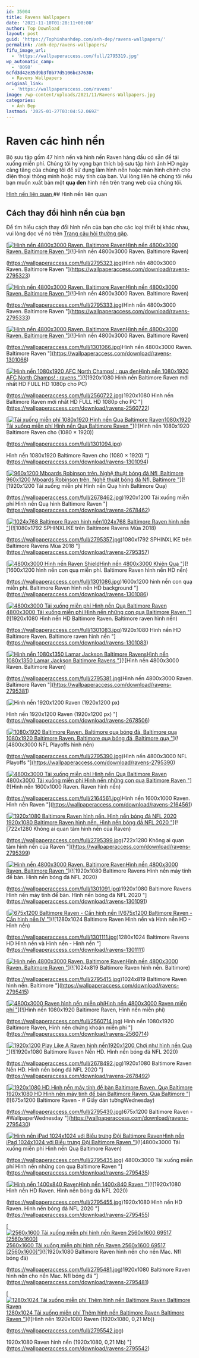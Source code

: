 ```yaml
---
id: 35004
title: Ravens Wallpapers
date: '2021-11-10T01:28:11+00:00'
author: Top Download
layout: post
guid: 'https://Tophinhanhdep.com/anh-dep/ravens-wallpapers/'
permalink: /anh-dep/ravens-wallpapers/
fifu_image_url:
  - 'https://wallpaperaccess.com/full/2795319.jpg'
wp_automatic_camp:
  - '8098'
6cfd3d42e35d9b3f0b77d5106bc37630:
  - Ravens Wallpapers
original_link:
  - 'https://wallpaperaccess.com/ravens'
image: /wp-content/uploads/2021/11/Ravens-Wallpapers.jpg
categories:
  - Ảnh Đẹp
lastmod: '2025-01-27T03:04:52.069Z'
---
```

# Raven các hình nền

Bộ sưu tập gồm 47 hình nền và hình nền Raven hàng đầu có sẵn để tải xuống miễn phí. Chúng tôi hy vọng bạn thích bộ sưu tập hình ảnh HD ngày càng tăng của chúng tôi để sử dụng làm hình nền hoặc màn hình chính cho điện thoại thông minh hoặc máy tính của bạn. Vui lòng liên hệ chúng tôi nếu bạn muốn xuất bản một **quạ đen** hình nền trên trang web của chúng tôi.

[Hình nền liên quan ](#related) ## Hình nền liên quan

## Cách thay đổi hình nền của bạn

Để tìm hiểu cách thay đổi hình nền của bạn cho các loại thiết bị khác nhau, vui lòng đọc về nó trên [Trang câu hỏi thường gặp](https://tophinhanhdep.com/faq/).

  
[[![Hình nền 4800x3000 Raven.  Baltimore Raven](https://wallpaperaccess.com/full/2795319.jpg)Hình nền 4800x3000 Raven. Baltimore Raven "](https://wallpaperaccess.com/download/ravens-2795319)](![Hình nền 4800x3000 Raven.  Baltimore Raven)

(https://wallpaperaccess.com/full/2795323.jpg)Hình nền 4800x3000 Raven. Baltimore Raven "](https://wallpaperaccess.com/download/ravens-2795323)

[[![Hình nền 4800x3000 Raven.  Baltimore Raven](https://wallpaperaccess.com/full/2795329.jpg)Hình nền 4800x3000 Raven. Baltimore Raven "](https://wallpaperaccess.com/download/ravens-2795329)](![Hình nền 4800x3000 Raven.  Baltimore Raven)

(https://wallpaperaccess.com/full/2795333.jpg)Hình nền 4800x3000 Raven. Baltimore Raven "](https://wallpaperaccess.com/download/ravens-2795333)

[[![Hình nền 4800x3000 Raven.  Baltimore Raven](https://wallpaperaccess.com/full/2795337.jpg)Hình nền 4800x3000 Raven. Baltimore Raven "](https://wallpaperaccess.com/download/ravens-2795337)](![Hình nền 4800x3000 Raven.  Baltimore Raven)

(https://wallpaperaccess.com/full/1301066.jpg)Hình nền 4800x3000 Raven. Baltimore Raven "](https://wallpaperaccess.com/download/ravens-1301066)

[[![Hình nền 1080x1920 AFC North Champs!  : quạ đen](https://wallpaperaccess.com/full/2678459.jpg)Hình nền 1080x1920 AFC North Champs! : ravens "](https://wallpaperaccess.com/download/ravens-2678459)](![1920x1080 Hình nền Baltimore Raven mới nhất HD FULL HD 1080p cho PC)

(https://wallpaperaccess.com/full/2560722.jpg)1920x1080 Hình nền Baltimore Raven mới nhất HD FULL HD 1080p cho PC "](https://wallpaperaccess.com/download/ravens-2560722)

[[![Tải xuống miễn phí 1080x1920 Hình nền Quạ Baltimore Raven](https://wallpaperaccess.com/full/2795342.jpg)1080x1920 Tải xuống miễn phí Hình nền Quạ Baltimore Raven "](https://wallpaperaccess.com/download/ravens-2795342)](![Hình nền 1080x1920 Baltimore Raven cho (1080 × 1920))

(https://wallpaperaccess.com/full/1301094.jpg)

Hình nền 1080x1920 Baltimore Raven cho (1080 × 1920) "](https://wallpaperaccess.com/download/ravens-1301094)

[[![960x1200 Mboards Robinson trên.  Nghệ thuật bóng đá Nfl, Baltimore](https://wallpaperaccess.com/full/1913881.jpg)960x1200 Mboards Robinson trên. Nghệ thuật bóng đá Nfl, Baltimore "](https://wallpaperaccess.com/download/ravens-1913881)](![1920x1200 Tải xuống miễn phí Hình nền Quạ hình Baltimore Quạ)

(https://wallpaperaccess.com/full/2678462.jpg)1920x1200 Tải xuống miễn phí Hình nền Quạ hình Baltimore Raven "](https://wallpaperaccess.com/download/ravens-2678462)

[[![1024x768 Baltimore Raven hình nền](https://wallpaperaccess.com/full/1301078.jpg)1024x768 Baltimore Raven hình nền "](https://wallpaperaccess.com/download/ravens-1301078)](![1080x1792 SPHINXLIKE trên Baltimore Ravens Mùa 2018)

(https://wallpaperaccess.com/full/2795357.jpg)1080x1792 SPHINXLIKE trên Baltimore Ravens Mùa 2018 "](https://wallpaperaccess.com/download/ravens-2795357)

[[![4800x3000 Hình nền Raven Shield](https://wallpaperaccess.com/full/2795364.jpg)Hình nền 4800x3000 Khiên Quạ "](https://wallpaperaccess.com/download/ravens-2795364)](![1600x1200 hình nền con quạ miễn phí.  Baltimore Raven hình nền HD nền)

(https://wallpaperaccess.com/full/1301086.jpg)1600x1200 hình nền con quạ miễn phí. Baltimore Raven hình nền HD background "](https://wallpaperaccess.com/download/ravens-1301086)

[[![4800x3000 Tải xuống miễn phí Hình nền Quạ Baltimore Raven](https://wallpaperaccess.com/full/2795377.jpg)4800x3000 Tải xuống miễn phí Hình nền những con quạ Baltimore Raven "](https://wallpaperaccess.com/download/ravens-2795377)](![1920x1080 Hình nền HD Baltimore Raven.  Baltimore raven hình nền)

(https://wallpaperaccess.com/full/1301083.jpg)1920x1080 Hình nền HD Baltimore Raven. Baltimore raven hình nền "](https://wallpaperaccess.com/download/ravens-1301083)

[[![Hình nền 1080x1350 Lamar Jackson Baltimore Ravens](https://wallpaperaccess.com/full/1913880.jpg)Hình nền 1080x1350 Lamar Jackson Baltimore Ravens "](https://wallpaperaccess.com/download/ravens-1913880)](![Hình nền 4800x3000 Raven.  Baltimore Raven)

(https://wallpaperaccess.com/full/2795381.jpg)Hình nền 4800x3000 Raven. Baltimore Raven "](https://wallpaperaccess.com/download/ravens-2795381)

[![Hình nền 1920x1200 Raven (1920x1200 px)](https://wallpaperaccess.com/full/2678506.jpg)

Hình nền 1920x1200 Raven (1920x1200 px) "](https://wallpaperaccess.com/download/ravens-2678506)

[[![1080x1920 Baltimore Raven.  Baltimore quạ bóng đá, Baltimore quạ](https://wallpaperaccess.com/full/2678504.jpg)1080x1920 Baltimore Raven. Baltimore quạ bóng đá, Baltimore quạ "](https://wallpaperaccess.com/download/ravens-2678504)](![4800x3000 NFL Playoffs hình nền)

(https://wallpaperaccess.com/full/2795390.jpg)Hình nền 4800x3000 NFL Playoffs "](https://wallpaperaccess.com/download/ravens-2795390)

[[![4800x3000 Tải xuống miễn phí Hình nền Quạ Baltimore Raven](https://wallpaperaccess.com/full/2795391.jpg)4800x3000 Tải xuống miễn phí Hình nền những con quạ Baltimore Raven "](https://wallpaperaccess.com/download/ravens-2795391)](![Hình nền 1600x1000 Raven.  Raven hình nền)

(https://wallpaperaccess.com/full/2164561.jpg)Hình nền 1600x1000 Raven. Hình nền Raven "](https://wallpaperaccess.com/download/ravens-2164561)

[[![1920x1080 Baltimore Raven hình nền.  Hình nền bóng đá NFL 2020](https://wallpaperaccess.com/full/2678491.jpg)1920x1080 Baltimore Raven hình nền. Hình nền bóng đá NFL 2020 "](https://wallpaperaccess.com/download/ravens-2678491)](![722x1280 Không ai quan tâm hình nền của Raven)

(https://wallpaperaccess.com/full/2795399.jpg)722x1280 Không ai quan tâm hình nền của Raven "](https://wallpaperaccess.com/download/ravens-2795399)

[[![Hình nền 4800x3000 Raven.  Baltimore Raven](https://wallpaperaccess.com/full/2795401.jpg)Hình nền 4800x3000 Raven. Baltimore Raven "](https://wallpaperaccess.com/download/ravens-2795401)](![1920x1080 Baltimore Ravens Hình nền máy tính để bàn.  Hình nền bóng đá NFL 2020)

(https://wallpaperaccess.com/full/1301091.jpg)1920x1080 Baltimore Ravens Hình nền máy tính để bàn. Hình nền bóng đá NFL 2020 "](https://wallpaperaccess.com/download/ravens-1301091)

[[![675x1200 Baltimore Raven - Cần hình nền IV](https://wallpaperaccess.com/full/2795406.jpg)675x1200 Baltimore Raven - Cần hình nền IV "](https://wallpaperaccess.com/download/ravens-2795406)](![1280x1024 Baltimore Raven Hình nền và Hình nền HD - Hình nền)

(https://wallpaperaccess.com/full/1301111.jpg)1280x1024 Baltimore Ravens HD Hình nền và Hình nền - Hình nền "](https://wallpaperaccess.com/download/ravens-1301111)

[[![Hình nền 4800x3000 Raven.  Baltimore Raven](https://wallpaperaccess.com/full/2795413.jpg)Hình nền 4800x3000 Raven. Baltimore Raven "](https://wallpaperaccess.com/download/ravens-2795413)](![1024x819 Baltimore Raven hình nền.  Baltimore)

(https://wallpaperaccess.com/full/2795415.jpg)1024x819 Baltimore Raven hình nền. Baltimore "](https://wallpaperaccess.com/download/ravens-2795415)

[[![4800x3000 Raven hình nền miễn phí](https://wallpaperaccess.com/full/2795419.jpg)Hình nền 4800x3000 Raven miễn phí "](https://wallpaperaccess.com/download/ravens-2795419)](![Hình nền 1080x1920 Baltimore Raven, Hình nền miễn phí)

(https://wallpaperaccess.com/full/2560714.jpg) Hình nền 1080x1920 Baltimore Raven, Hình nền chứng khoán miễn phí "](https://wallpaperaccess.com/download/ravens-2560714)

[[![1920x1200 Play Like A Raven hình nền](https://wallpaperaccess.com/full/2795422.jpg)1920x1200 Chơi như hình nền Quạ "](https://wallpaperaccess.com/download/ravens-2795422)](![1920x1080 Baltimore Raven Nền HD.  Hình nền bóng đá NFL 2020)

(https://wallpaperaccess.com/full/2678492.jpg)1920x1080 Baltimore Raven Nền HD. Hình nền bóng đá NFL 2020 "](https://wallpaperaccess.com/download/ravens-2678492)

[[![1920x1080 HD Hình nền máy tính để bàn Baltimore Raven.  Quạ Baltimore](https://wallpaperaccess.com/full/2678508.jpg)1920x1080 HD Hình nền máy tính để bàn Baltimore Raven. Quạ Baltimore "](https://wallpaperaccess.com/download/ravens-2678508)](![675x1200 Baltimore Raven - # Giấy dán tườngWednesday)

(https://wallpaperaccess.com/full/2795430.jpg)675x1200 Baltimore Raven - #WallpaperWednesday "](https://wallpaperaccess.com/download/ravens-2795430)

[[![Hình nền iPad 1024x1024 với Biểu trưng Đội Baltimore Raven](https://wallpaperaccess.com/full/2795434.jpg)Hình nền iPad 1024x1024 với Biểu trưng Đội Baltimore Raven "](https://wallpaperaccess.com/download/ravens-2795434)](![4800x3000 Tải xuống miễn phí Hình nền Quạ Baltimore Raven)

(https://wallpaperaccess.com/full/2795435.jpg) 4800x3000 Tải xuống miễn phí Hình nền những con quạ Baltimore Raven "](https://wallpaperaccess.com/download/ravens-2795435)

[[![Hình nền 1400x840 Raven](https://wallpaperaccess.com/full/2795446.jpg)Hình nền 1400x840 Raven "](https://wallpaperaccess.com/download/ravens-2795446)](![1920x1080 Hình nền HD Raven.  Hình nền bóng đá NFL 2020)

(https://wallpaperaccess.com/full/2795455.jpg)1920x1080 Hình nền HD Raven. Hình nền bóng đá NFL 2020 "](https://wallpaperaccess.com/download/ravens-2795455)

[[![2560x1600 Tải xuống miễn phí hình nền Raven 2560x1600 69517 [2560x1600]](https://wallpaperaccess.com/full/2795457.jpg)2560x1600 Tải xuống miễn phí hình nền Raven 2560x1600 69517 \[2560x1600\]"](https://wallpaperaccess.com/download/ravens-2795457)](![1920x1080 Baltimore Raven hình nền cho nền Mac.  Nfl bóng đá)

(https://wallpaperaccess.com/full/2795481.jpg)1920x1080 Baltimore Raven hình nền cho nền Mac. Nfl bóng đá "](https://wallpaperaccess.com/download/ravens-2795481)

[[![1280x1024 Tải xuống miễn phí Thêm hình nền Baltimore Raven Baltimore Raven](https://wallpaperaccess.com/full/2795484.jpg)1280x1024 Tải xuống miễn phí Thêm hình nền Baltimore Raven Baltimore Raven "](https://wallpaperaccess.com/download/ravens-2795484)](![Hình nền 1920x1080 Raven (1920x1080, 0,21 Mb))

(https://wallpaperaccess.com/full/2795542.jpg)

 1920x1080 Raven hình nền (1920x1080, 0,21 Mb) "](https://wallpaperaccess.com/download/ravens-2795542)
